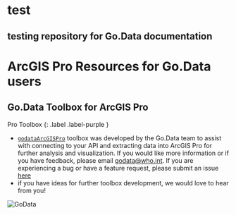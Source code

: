 # test
testing repository for Go.Data documentation
---

# ArcGIS Pro Resources for Go.Data users

## Go.Data Toolbox for ArcGIS Pro
Pro Toolbox
{: .label .label-purple }

- [`godataArcGISPro`](https://github.com/LangsterGA/godata2arcgis) toolbox was developed by the Go.Data team to assist with connecting to your API and extracting data into ArcGIS Pro for further analysis and visualization. If you would like more information or if you have feedback, please email godata@who.int. If you are experiencing a bug or have a feature request, please submit an issue [here](https://github.com/WorldHealthOrganization/godataR/issues)
- if you have ideas for further toolbox development, we would love to hear from you!

![GoData](/images/ToolBoxAnime.gif)
